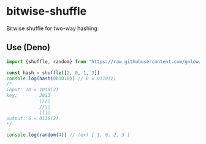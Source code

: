 # bitwise-shuffle
Bitwise shuffle for two-way hashing
## Use (Deno)
```ts
import {shuffle, random} from "https://raw.githubusercontent.com/gnlow/bitwise-shuffle/master/mod.ts"

const hash = shuffle([2, 0, 1, 3])
console.log(hash(0b1010)) // 6 = 0110(2)
/* 
input: 10 = 1010(2)
key:        2013
            \//|
            //\|
            ||||
output: 6 = 0110(2)
*/

console.log(random(4)) // (ex) [ 1, 0, 2, 3 ]
```
